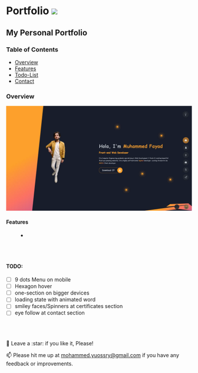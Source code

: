 # <a>Portfolio <img src="https://media.giphy.com/media/Ie3U6gTmbY4KTQtOPJ/giphy.gif" width="30px" style="max-width: 100%;"></a>

## My Personal Portfolio

### Table of Contents

- [Overview](#Overview)
- [Features](#Features)
- [Todo-List](#TODO)
- [Contact](#Contact)

### Overview

![Preview page](preview.webp)

#### Features

<menu>
	<li></li>
</menu>

<br>
<br>

#### TODO:

- [ ] 9 dots Menu on mobile
- [ ] Hexagon hover
- [ ] one-section on bigger devices
- [ ] loading state with animated word
- [ ] smiley faces/Spinners at certificates section
- [ ] eye follow at contact section

<br>
<br>
<br>
🤩 Leave a :star:&nbsp;if you like it, Please!

<br>

📫 Please hit me up at mohammed.yuossry@gmail.com if you have any feedback or improvements.
